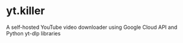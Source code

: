 # yt.killer
A self-hosted YouTube video downloader using Google Cloud API and Python yt-dlp libraries
